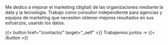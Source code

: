 ---
---

Me dedico a mejorar el marketing (digital) de las organizaciones mediante la data y la tecnología. Trabajo como consultor independiente para agencias y equipos de marketing que necesiten obtener mejores resultados en sus esfuerzos, usando los datos.

{{< button href="/contacto/" target="_self" >}} 
Trabajemos juntos →
{{< /button >}}